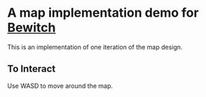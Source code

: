 # A map implementation demo for [Bewitch](https://github.com/pomodorozhong/Bewitch)

This is an implementation of one iteration of the map design.

## To Interact

Use WASD to move around the map.

